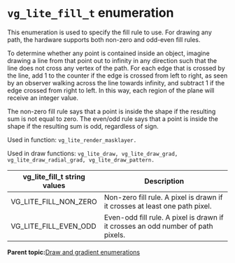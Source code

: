 # `vg_lite_fill_t` enumeration

This enumeration is used to specify the fill rule to use. For drawing any path, the hardware supports both non-zero and odd-even fill rules.

To determine whether any point is contained inside an object, imagine drawing a line from that point out to infinity in any direction such that the line does not cross any vertex of the path. For each edge that is crossed by the line, add 1 to the counter if the edge is crossed from left to right, as seen by an observer walking across the line towards infinity, and subtract 1 if the edge crossed from right to left. In this way, each region of the plane will receive an integer value.

The non-zero fill rule says that a point is inside the shape if the resulting sum is not equal to zero. The even/odd rule says that a point is inside the shape if the resulting sum is odd, regardless of sign.

Used in function: `vg_lite_render_masklayer.`

Used in draw functions: `vg_lite_draw, vg_lite_draw_grad, vg_lite_draw_radial_grad, vg_lite_draw_pattern.`

|**vg\_lite\_fill\_t string values**|Description|
|-------------------------------------|-------------|
|VG\_LITE\_FILL\_NON\_ZERO|Non-zero fill rule. A pixel is drawn if it crosses at least one path pixel.|
|VG\_LITE\_FILL\_EVEN\_ODD|Even-odd fill rule. A pixel is drawn if it crosses an odd number of path pixels.|

**Parent topic:**[Draw and gradient enumerations](../topics/draw_and_gradient_enumerations.md)


